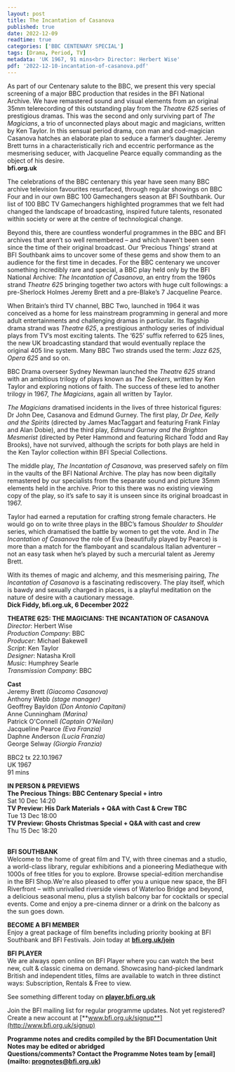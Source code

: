```yaml
---
layout: post
title: The Incantation of Casanova
published: true
date: 2022-12-09
readtime: true
categories: ['BBC CENTENARY SPECIAL']
tags: [Drama, Period, TV]
metadata: 'UK 1967, 91 mins<br> Director: Herbert Wise'
pdf: '2022-12-10-incantation-of-casanova.pdf'
---
```


As part of our Centenary salute to the BBC, we present this very special screening of a major BBC production that resides in the BFI National Archive. We have remastered sound and visual elements from an original 35mm telerecording of this outstanding play from the _Theatre 625_ series of prestigious dramas. This was the second and only surviving part of  _The Magicians_, a trio of unconnected plays about magic and magicians, written by Ken Taylor. In this sensual period drama, con man and cod-magician Casanova hatches an elaborate plan to seduce a farmer’s daughter. Jeremy Brett turns in a characteristically rich and eccentric performance as the mesmerising seducer, with Jacqueline Pearce equally commanding as the object of his desire.  
**bfi.org.uk**  

The celebrations of the BBC centenary this year have seen many BBC archive television favourites resurfaced, through regular showings on BBC Four and in our own BBC 100 Gamechangers season at BFI Southbank. Our list of 100 BBC TV Gamechangers highlighted programmes that we felt had changed the landscape of broadcasting, inspired future talents, resonated within society or were at the centre of technological change.

Beyond this, there are countless wonderful programmes in the BBC and BFI archives that aren’t so well remembered – and which haven’t been seen since the time of their original broadcast. Our ‘Precious Things’ strand at BFI Southbank aims to uncover some of these gems and show them to an audience for the first time in decades. For the BBC centenary we uncover something incredibly rare and special, a BBC play held only by the BFI National Archive: _The Incantation of Casanova_, an entry from the 1960s strand _Theatre_ _625_ bringing together two actors with huge cult followings: a pre-Sherlock Holmes Jeremy Brett and a pre-Blake’s 7 Jacqueline Pearce.

When Britain’s third TV channel, BBC Two, launched in 1964 it was conceived as a home for less mainstream programming in general and more adult entertainments and challenging dramas in particular. Its flagship drama strand was _Theatre 625_, a prestigious anthology series of individual plays from TV’s most exciting talents. The ‘625’ suffix referred to 625 lines, the new UK broadcasting standard that would eventually replace the original 405 line system. Many BBC Two strands used the term: _Jazz 625_, _Opera 625_ and so on.

BBC Drama overseer Sydney Newman launched the _Theatre 625_ strand with an ambitious trilogy of plays known as _The Seekers_, written by Ken Taylor and exploring notions of faith. The success of these led to another trilogy in 1967, _The Magicians_, again all written by Taylor.

_The Magicians_ dramatised incidents in the lives of three historical figures:  
Dr John Dee, Casanova and Edmund Gurney. The first play, _Dr Dee, Kelly and the Spirits_ (directed by James MacTaggart and featuring Frank Finlay and Alan Dobie), and the third play, _Edmund Gurney and the Brighton Mesmerist_ (directed by Peter Hammond and featuring Richard Todd and Ray Brooks), have not survived, although the scripts for both plays are held in the Ken Taylor collection within BFI Special Collections.

The middle play, _The Incantation of Casanova_, was preserved safely on film in the vaults of the BFI National Archive. The play has now been digitally remastered by our specialists from the separate sound and picture 35mm elements held in the archive. Prior to this there was no existing viewing copy of the play, so it’s safe to say it is unseen since its original broadcast in 1967.

Taylor had earned a reputation for crafting strong female characters. He would go on to write three plays in the BBC’s famous _Shoulder to Shoulder_ series, which dramatised the battle by women to get the vote. And in _The Incantation of Casanova_ the role of Eva (beautifully played by Pearce) is more than a match for the flamboyant and scandalous Italian adventurer – not an easy task when he’s played by such a mercurial talent as Jeremy Brett.

With its themes of magic and alchemy, and this mesmerising pairing, _The Incantation of Casanova_ is a fascinating rediscovery. The play itself, which is bawdy and sexually charged in places, is a playful meditation on the nature of desire with a cautionary message.  
**Dick Fiddy, bfi.org.uk, 6 December 2022**  

**THEATRE 625: THE MAGICIANS: THE INCANTATION OF CASANOVA**  
_Director_: Herbert Wise  
_Production Company_: BBC  
_Producer_: Michael Bakewell  
_Script_: Ken Taylor  
_Designer_: Natasha Kroll  
_Music_: Humphrey Searle  
_Transmission Company_: BBC  

**Cast**  
Jeremy Brett _(Giacomo Casanova)_  
Anthony Webb _(stage manager)_  
Geoffrey Bayldon _(Don Antonio Capitani)_  
Anne Cunningham _(Marina)_  
Patrick O'Connell _(Captain O'Neilan)_  
Jacqueline Pearce _(Eva Franzia)_  
Daphne Anderson _(Lucia Franzia)_  
George Selway _(Giorgio Franzia)_  

BBC2 tx 22.10.1967  
UK 1967  
91 mins  

**IN PERSON & PREVIEWS**  
**The Precious Things: BBC Centenary Special + intro**  
Sat 10 Dec 14:20  
**TV Preview: His Dark Materials + Q&A   with Cast & Crew TBC**  
Tue 13 Dec 18:00  
**TV Preview: Ghosts Christmas Special + Q&A with cast and crew**  
Thu 15 Dec 18:20  
<br>

**BFI SOUTHBANK**  
Welcome to the home of great film and TV, with three cinemas and a studio, a world-class library, regular exhibitions and a pioneering Mediatheque with 1000s of free titles for you to explore. Browse special-edition merchandise in the BFI Shop.We&#39;re also pleased to offer you a unique new space, the BFI Riverfront – with unrivalled riverside views of Waterloo Bridge and beyond, a delicious seasonal menu, plus a stylish balcony bar for cocktails or special events. Come and enjoy a pre-cinema dinner or a drink on the balcony as the sun goes down.  

**BECOME A BFI MEMBER**  
Enjoy a great package of film benefits including priority booking at BFI Southbank and BFI Festivals. Join today at [**bfi.org.uk/join**](http://www.bfi.org.uk/join)  

**BFI PLAYER**  
 We are always open online on BFI Player where you can watch the best new, cult &amp; classic cinema on demand. Showcasing hand-picked landmark British and independent titles, films are available to watch in three distinct ways: Subscription, Rentals &amp; Free to view.  

See something different today on [**player.bfi.org.uk**](https://player.bfi.org.uk)  

Join the BFI mailing list for regular programme updates. Not yet registered? Create a new account at [**www.bfi.org.uk/signup**](http://www.bfi.org.uk/signup)

**Programme notes and credits compiled by the BFI Documentation Unit  
Notes may be edited or abridged  
Questions/comments? Contact the Programme Notes team by [email](mailto: prognotes@bfi.org.uk)**
